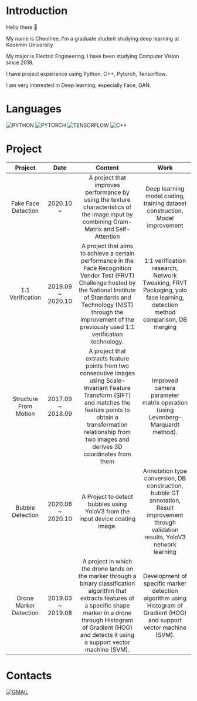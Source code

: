 # Introduction

Hello there 👋

My name is Cheolhee. I'm a graduate student studying deep learning at Kookmin University

My major is Electric Engineering. I have been studying Computer Vision since 2018.

I have project experience using Python, C++, Pytorch, Tensorflow. 

I am very interested in Deep learning, especially Face, GAN.

# Languages

![PYTHON](https://img.shields.io/badge/PYTHON-%E2%98%85%E2%98%85%E2%98%85%E2%98%85%E2%98%86-0696D7?style=plastic&logo=Python&logoColor=white)
![PYTORCH](https://img.shields.io/badge/PYTORCH-%E2%98%85%E2%98%85%E2%98%85%E2%98%85%E2%98%86-orange?style=plastic&logo=Pytorch&logoColor=white)
![TENSORFLOW](https://img.shields.io/badge/TENSORFLOW-%E2%98%85%E2%98%85%E2%98%86%E2%98%86%E2%98%86-orange?style=plastic&logo=TensorFlow&logoColor=white)
![C++](https://img.shields.io/badge/C++-%E2%98%85%E2%98%85%E2%98%86%E2%98%86%E2%98%86-brightgreen?style=plastic&logo=C%2B%2B&logoColor=white)

# Project

| Project | Date | Content | Work |
|:-:|:-:|:-:|:-:|
| Fake Face Detection | 2020.10 ~ | A project that improves performance  by using the texture characteristics of the image input  by combining Gram-Matrix and Self-Attention | Deep learning model coding,  training dataset construction, Model improvement  |
| 1:1 Verification | 2019.09 ~ 2020.10 | A project that aims to achieve a certain performance in the Face Recognition Vendor Test (FRVT) Challenge  hosted by the National Institute of Standards and Technology (NIST)  through the improvement of the previously used 1:1 verification technology. | 1:1 verification research,  Network Tweaking,  FRVT Packaging,  yolo face learning,  detection method comparison,  DB merging |
| Structure From Motion | 2017.09 ~ 2018.09 | A project that extracts feature points from two consecutive images using Scale-Invariant Feature Transform (SIFT)  and matches the feature points to obtain a transformation relationship from two images  and derives 3D coordinates from them | Improved camera parameter matrix operation  (using Levenberg–Marquardt method). |
| Bubble Detection | 2020.06 ~ 2020.10 | A Project to detect bubbles  using YoloV3 from the input device coating image. | Annotation type conversion,   DB construction,  bubble GT annotation,  Result improvement through validation results,  YoloV3 network learning |
| Drone Marker Detection | 2019.03 ~ 2019.08 | A project in which the drone lands on the marker through a binary classification algorithm  that extracts features of a specific shape marker in a drone through Histogram of Gradient (HOG)  and detects it using a support vector machine (SVM). | Development of specific marker detection algorithm  using Histogram of Gradient (HOG) and support vector machine (SVM). |

# Contacts

[![GMAIL](https://img.shields.io/badge/GMAIL-red?style=plastic&logo=Gmail&logoColor=white)](mailto:zkwmdi3626@gmail.com)
